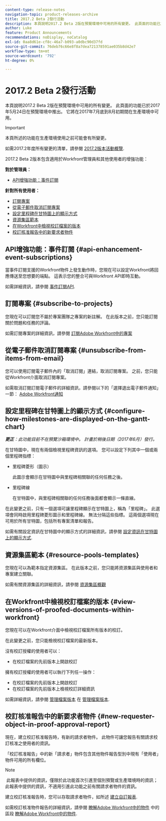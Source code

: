 ```yaml
---
content-type: release-notes
navigation-topic: product-releases-archive
title: 2017.2 Beta 2發行活動
description: 本頁說明2017.2 Beta 2版在預覽環境中可用的所有變更。 此頁面的功能已於2017年5月24日在預覽環境中推出。 它將在2017年7月底到8月初期間在生產環境中可用。
author: Luke
feature: Product Announcements
recommendations: noDisplay, noCatalog
exl-id: 0aa8d61e-cf8c-46a7-b093-a0dbc90d37fd
source-git-commit: 76deb76c66e8f8a7dea721378591ae035b8d42e7
workflow-type: tm+mt
source-wordcount: '792'
ht-degree: 0%

---
```


# 2017.2 Beta 2發行活動

本頁說明2017.2 Beta 2版在預覽環境中可用的所有變更。 此頁面的功能已於2017年5月24日在預覽環境中推出。 它將在2017年7月底到8月初期間在生產環境中可用。

>[!IMPORTANT]
>
>本頁所述的功能在生產環境使用之前可能會有所變更。

如需2017.2年度所有變更的清單，請參閱 [2017.2版本活動概覽](../../../../product-announcements/product-releases/quarterly-release-archive/2017.2-release-activity/2017.2-release-activity-overview.md).

2017.2 Beta 2版本包含適用於Workfront管理員和其他使用者的增強功能：

**對於管理員：**

* [API增強功能：事件訂閱](#api-enhancement-event-subscriptions)

**針對所有使用者：**

* [訂閱專案](#subscribe-to-projects)
* [從電子郵件取消訂閱專案](#unsubscribe-from-items-from-email)
* [設定里程碑在甘特圖上的顯示方式](#configure-how-milestones-are-displayed-on-the-gantt-chart)
* [資源集區範本](#resource-pools-templates)
* [在Workfront中檢視校訂檔案的版本](#view-versions-of-proofed-documents-within-workfront)
* [校訂核准報告中的新要求者物件](#new-requester-object-in-proof-approval-report)

## API增強功能：事件訂閱 {#api-enhancement-event-subscriptions}

當事件訂閱支援的Workfront物件上發生動作時，您現在可以設定Workfront將回應傳送至您想要的端點。 這表示您的整合可與Workfront API即時互動。

如需詳細資訊，請參閱 [事件訂閱API](../../../../wf-api/general/event-subs-api.md). 

## 訂閱專案 {#subscribe-to-projects}

您現在可以訂閱您不屬於專案團隊之專案的新註解。 在此版本之前，您只能訂閱關於問題和任務的評論。

如需訂閱專案的詳細資訊，請參閱 [訂閱Adobe Workfront中的專案](../../../../workfront-basics/using-notifications/subscribe-to-items-in-workfront.md)

## 從電子郵件取消訂閱專案 {#unsubscribe-from-items-from-email}

您可以使用訂閱電子郵件內的「取消訂閱」連結，取消訂閱專案。 之前，您只能從Workfront介面取消訂閱專案。

如需取消訂閱訂閱電子郵件的詳細資訊，請參閱以下的「選擇退出電子郵件通知」一節： [Adobe Workfront通知](../../../../workfront-basics/using-notifications/wf-notifications.md) 

## 設定里程碑在甘特圖上的顯示方式 {#configure-how-milestones-are-displayed-on-the-gantt-chart}

***更正&#x200B;**：此功能目前不在預覽沙箱環境中。 計畫於稍後日期（2017年6月）發行。*

在甘特圖中，現在有兩個檢視里程碑資訊的選項。 您可以設定下列其中一個或兩個里程碑指標：

* 里程碑菱形（圖示）

  此圖示會顯示在甘特圖中與里程碑相關聯的任何任務之後。

* 里程碑線

  在甘特圖中，與里程碑相關聯的任何任務後面都會顯示一條直線。

在此變更之前，只有一個選項可讓里程碑顯示在甘特圖上，稱為「里程碑」。 此選項會同時啟用里程碑菱形圖示和里程碑線。 無法分隔這些指標。 這兩個選項現在可用於所有甘特圖，包括所有專案清單和報告。 

如需有關設定資訊在甘特圖中的顯示方式的詳細資訊，請參閱 [設定資訊在甘特圖上的顯示方式](../../../../manage-work/gantt-chart/use-the-gantt-chart/configure-info-on-gantt-chart.md).

## 資源集區範本 {#resource-pools-templates}

您現在可以為範本指定資源集區。 在此版本之前，您只能將資源集區與使用者和專案建立關聯。

如需有關資源集區的詳細資訊，請參閱 [資源集區概觀](../../../../resource-mgmt/resource-planning/resource-pools/work-with-resource-pools.md)

## 在Workfront中檢視校訂檔案的版本 {#view-versions-of-proofed-documents-within-workfront}

您現在可以在Workfront介面中檢視校訂檔案所有版本的校訂。 

在此變更之前，您只能檢視校訂檔案的最新版本。

沒有校訂授權的使用者可以：

* 在校訂檔案的先前版本上開啟校訂

擁有校訂授權的使用者可以執行下列任一操作：

* 在校訂檔案的先前版本上開啟校訂
* 在校訂檔案的先前版本上檢視校訂詳細資訊

如需詳細資訊，請參閱 [管理檔案版本](../../../../documents/managing-documents/manage-document-versions.md) 在 [管理檔案版本](../../../../documents/managing-documents/manage-document-versions.md).

## 校訂核准報告中的新要求者物件 {#new-requester-object-in-proof-approval-report}

現在，建立校訂核准報告時，有新的請求者物件。 此物件可讓您報告有關請求校訂核准之使用者的資訊。 

「校訂核准報告」中的新「請求者」物件包含其他物件報告型別中現有「使用者」物件可用的所有欄位。

>[!NOTE]
>
> 此報表中提供的資訊，僅限於此功能首次引進至個別預覽或生產環境時的資訊；此報表中提供的資訊，不適用引進此功能之前有關請求者物件的資訊。

建立校訂核准報告時，您可以存取請求者物件，如所述 [建立自訂報表](../../../../reports-and-dashboards/reports/creating-and-managing-reports/create-custom-report.md).

如需校訂核准物件報告的詳細資訊，請參閱 [瞭解Adobe Workfront中的物件](../../../../workfront-basics/navigate-workfront/workfront-navigation/understand-objects.md) 中的區段 [瞭解Adobe Workfront中的物件](../../../../workfront-basics/navigate-workfront/workfront-navigation/understand-objects.md).

